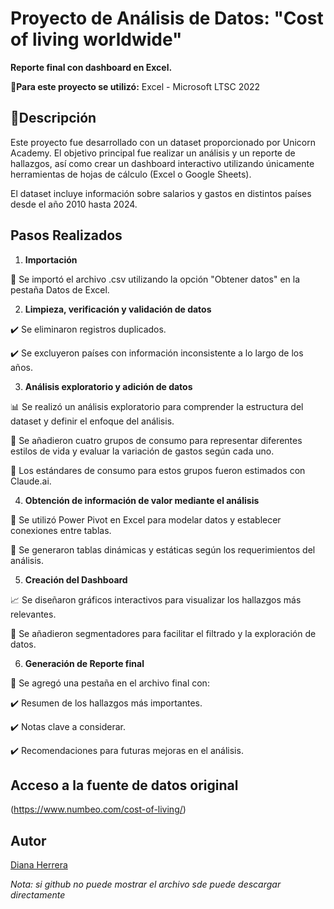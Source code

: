 # Proyecto de Análisis de Datos: "Cost of living worldwide" 

**Reporte final con dashboard en Excel.**



📌**Para este proyecto se utilizó:**
 Excel - Microsoft LTSC 2022
 
 

## 📖Descripción

Este proyecto fue desarrollado con un dataset proporcionado por Unicorn Academy. El objetivo principal fue realizar un análisis y un reporte de hallazgos, así como crear un dashboard interactivo utilizando únicamente herramientas de hojas de cálculo (Excel o Google Sheets).

El dataset incluye información sobre salarios y gastos en distintos países desde el año 2010 hasta 2024.

## Pasos Realizados


1. **Importación**
   
📂 Se importó el archivo .csv utilizando la opción "Obtener datos" en la pestaña Datos de Excel.

   
2. **Limpieza, verificación y validación de datos**
   
✔️ Se eliminaron registros duplicados.

✔️ Se excluyeron países con información inconsistente a lo largo de los años.


3. **Análisis exploratorio y adición de datos**
   
📊 Se realizó un análisis exploratorio para comprender la estructura del dataset y definir el enfoque del análisis.

📌 Se añadieron cuatro grupos de consumo para representar diferentes estilos de vida y evaluar la variación de gastos según cada uno.

📌 Los estándares de consumo para estos grupos fueron estimados con Claude.ai.

   
4. **Obtención de información de valor mediante el análisis**
   
🔹 Se utilizó Power Pivot en Excel para modelar datos y establecer conexiones entre tablas.

🔹 Se generaron tablas dinámicas y estáticas según los requerimientos del análisis.


5. **Creación del Dashboard**
    
📈 Se diseñaron gráficos interactivos para visualizar los hallazgos más relevantes.

📌 Se añadieron segmentadores para facilitar el filtrado y la exploración de datos.

  
6. **Generación de Reporte final**
    
📑 Se agregó una pestaña en el archivo final con:

✔️ Resumen de los hallazgos más importantes.

✔️ Notas clave a considerar.

✔️ Recomendaciones para futuras mejoras en el análisis.


## Acceso a la fuente de datos original
 (https://www.numbeo.com/cost-of-living/)


## Autor
[Diana Herrera](https://www.linkedin.com/in/diana-herrera-aa7aa6197)

*Nota: si github no puede mostrar el archivo sde puede descargar directamente*
